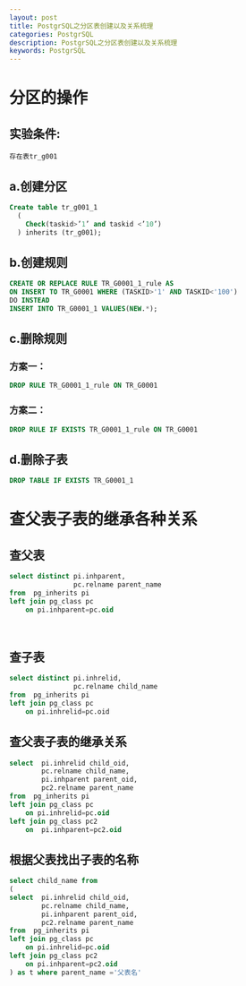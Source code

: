 ```yaml
---
layout: post
title: PostgrSQL之分区表创建以及关系梳理
categories: PostgrSQL
description: PostgrSQL之分区表创建以及关系梳理
keywords: PostgrSQL
---
```


# 分区的操作
## 实验条件:
```
存在表tr_g001
```

## a.创建分区
```sql
Create table tr_g001_1
  (
	Check(taskid>’1’ and taskid <’10’)
  ) inherits (tr_g001);
```

## b.创建规则
```sql
CREATE OR REPLACE RULE TR_G0001_1_rule AS
ON INSERT TO TR_G0001 WHERE (TASKID>'1' AND TASKID<'100')
DO INSTEAD
INSERT INTO TR_G0001_1 VALUES(NEW.*);
```

## c.删除规则
### 方案一：
```sql
DROP RULE TR_G0001_1_rule ON TR_G0001
```

### 方案二：
```sql
DROP RULE IF EXISTS TR_G0001_1_rule ON TR_G0001
```
## d.删除子表
```sql
DROP TABLE IF EXISTS TR_G0001_1  
```

# 查父表子表的继承各种关系
## 查父表
```sql
select distinct pi.inhparent,
                pc.relname parent_name 
from  pg_inherits pi 
left join pg_class pc 
    on pi.inhparent=pc.oid
```
 
## 查子表
```sql
select distinct pi.inhrelid,
                pc.relname child_name 
from  pg_inherits pi 
left join pg_class pc 
    on pi.inhrelid=pc.oid 
```

## 查父表子表的继承关系
```sql
select  pi.inhrelid child_oid,
        pc.relname child_name,
        pi.inhparent parent_oid,
        pc2.relname parent_name 
from  pg_inherits pi 
left join pg_class pc 
    on pi.inhrelid=pc.oid
left join pg_class pc2
    on  pi.inhparent=pc2.oid
```

## 根据父表找出子表的名称
```sql
select child_name from 
(
select  pi.inhrelid child_oid,
        pc.relname child_name,
        pi.inhparent parent_oid,
        pc2.relname parent_name 
from  pg_inherits pi 
left join pg_class pc 
    on pi.inhrelid=pc.oid
left join pg_class pc2
    on pi.inhparent=pc2.oid
) as t where parent_name ='父表名'
```
 

